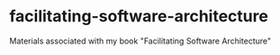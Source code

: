 # facilitating-software-architecture
Materials associated with my book "Facilitating Software Architecture"
